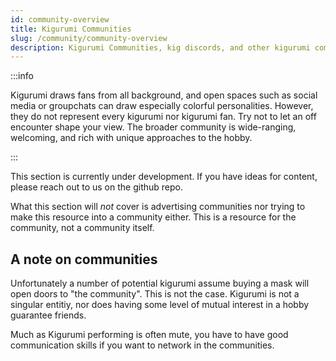 ```yaml
---
id: community-overview
title: Kigurumi Communities
slug: /community/community-overview
description: Kigurumi Communities, kig discords, and other kigurumi community info
---
```


:::info

Kigurumi draws fans from all background, and open spaces such as social media or groupchats can draw especially colorful personalities. However, they do not represent every kigurumi nor kigurumi fan. Try not to let an off encounter shape your view. The broader community is wide-ranging, welcoming, and rich with unique approaches to the hobby.

:::


This section is currently under development. If you have ideas for content, please reach out to us
on the github repo.

What this section will _not_ cover is advertising communities nor trying to make this resource into
a community either. This is a resource for the community, not a community itself.

## A note on communities

Unfortunately a number of potential kigurumi assume buying a mask will open doors to "the community". This is not the case. Kigurumi is not a singular entitiy, nor does having some level of mutual interest in a hobby guarantee friends. 

Much as Kigurumi performing is often mute, you have to have good communication skills if you want to network in the communities.